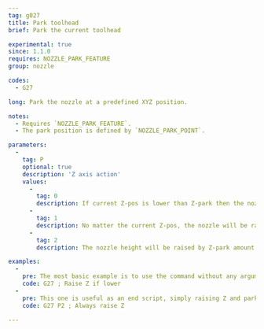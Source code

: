 ```yaml
---
tag: g027
title: Park toolhead
brief: Park the current toolhead

experimental: true
since: 1.1.0
requires: NOZZLE_PARK_FEATURE
group: nozzle

codes:
  - G27

long: Park the nozzle at a predefined XYZ position.

notes:
  - Requires `NOZZLE_PARK_FEATURE`.
  - The park position is defined by `NOZZLE_PARK_POINT`.

parameters:
  -
    tag: P
    optional: true
    description: 'Z axis action'
    values:
      -
        tag: 0
        description: If current Z-pos is lower than Z-park then the nozzle will be raised to reach Z-park height
      -
        tag: 1
        description: No matter the current Z-pos, the nozzle will be raised/lowered to reach Z-park height
      -
        tag: 2
        description: The nozzle height will be raised by Z-park amount but never going over the machine's limit of `Z_MAX_POS`

examples:
  -
    pre: The most basic example is to use the command without any arguments, which raises Z by the default distance and moves to the parking position.
    code: G27 ; Raise Z if lower
  -
    pre: This one is useful as an end script, simply raising Z and parking.
    code: G27 P2 ; Always raise Z

---
```

